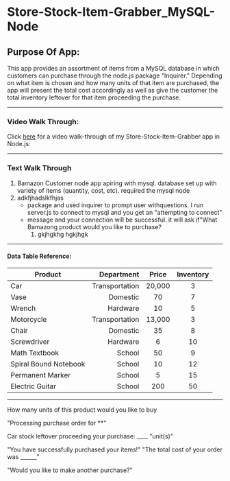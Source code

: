# Store-Stock-Item-Grabber_MySQL-Node


## Purpose Of App:
This app provides an assortment of items from a MySQL database in which customers can purchase through the node.js package "Inquirer." Depending on what item is chosen and how many units of that item are purchased, the app will present the total cost accordingly as well as give the customer the total inventory leftover for that item proceeding the purchase.

---

### Video Walk Through:
Click [here](https://www.youtube.com/watch?v=uQq6YGy_8hs) for a video walk-through of my Store-Stock-Item-Grabber app in Node.js:

---

### Text Walk Through
1. Bamazon Customer node app apiring with mysql. database set up with variety of items (quantity, cost, etc). required the mysql node
2. adkfjhadslkfhjas
    - package and used inquirer to prompt user withquestions. I run server.js to connect to mysql and you get an "attempting to connect" 
    - message and your connection will be successful. it will ask if"What Bamazong product would you like to purchase?
      1. gkjhgkhg hgkjhgk 

---

#### Data Table Reference:

Product | Department | Price | Inventory
--- | ---: | :---: | :---:
Car | Transportation | 20,000 | 3
Vase | Domestic | 70 | 7
Wrench | Hardware | 10 | 5
Motorcycle | Transportation | 13,000 | 3
Chair | Domestic | 35 | 8
Screwdriver | Hardware | 6 | 10
Math Textbook | School | 50 | 9
Spiral Bound Notebook | School | 10 | 12
Permanent Marker | School | 5 | 15
Electric Guitar | School | 200 | 50

---

How many units of this product would you like to buy

"Processing purchase order for **"

Car stock leftover proceeding your purchase: ____ "unit(s)"

"You have successfully purchased your items!"
"The total cost of your order was ______"

"Would you like to make another purchase?"
